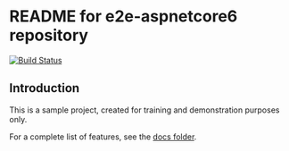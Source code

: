 # README for e2e-aspnetcore6 repository

[![Build Status](https://dev.azure.com/nenoalm/E2E/_apis/build/status/e2e-aspnetcore6/e2e-aspnetcore6.Build?branchName=main)](https://dev.azure.com/nenoalm/E2E/_build/latest?definitionId=222&branchName=main)

## Introduction

This is a sample project, created for training and demonstration purposes only. 

For a complete list of features, see the [docs folder](Docs/Overview.md).